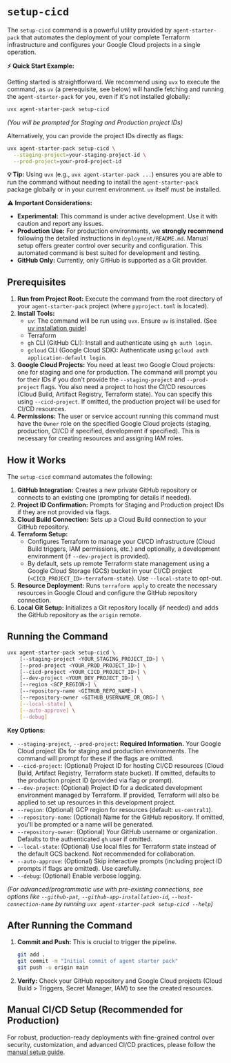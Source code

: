 # `setup-cicd`

The `setup-cicd` command is a powerful utility provided by `agent-starter-pack` that automates the deployment of your complete Terraform infrastructure and configures your Google Cloud projects in a single operation.

**⚡️ Quick Start Example:**

Getting started is straightforward. We recommend using `uvx` to execute the command, as `uv` (a prerequisite, see below) will handle fetching and running the `agent-starter-pack` for you, even if it's not installed globally:

```bash
uvx agent-starter-pack setup-cicd
```
*(You will be prompted for Staging and Production project IDs)*

Alternatively, you can provide the project IDs directly as flags:

```bash
uvx agent-starter-pack setup-cicd \
  --staging-project=your-staging-project-id \
  --prod-project=your-prod-project-id
```

**💡 Tip:** Using `uvx` (e.g., `uvx agent-starter-pack ...`) ensures you are able to run the command without needing to install the `agent-starter-pack` package globally or in your current environment. `uv` itself must be installed.

**⚠️ Important Considerations:**

*   **Experimental:** This command is under active development. Use it with caution and report any issues.
*   **Production Use:** For production environments, we **strongly recommend** following the detailed instructions in `deployment/README.md`. Manual setup offers greater control over security and configuration. This automated command is best suited for development and testing.
*   **GitHub Only:** Currently, only GitHub is supported as a Git provider.

## Prerequisites

1.  **Run from Project Root:** Execute the command from the root directory of your `agent-starter-pack` project (where `pyproject.toml` is located).
2.  **Install Tools:**
    *   `uv`: The command will be run using `uvx`. Ensure `uv` is installed. (See [uv installation guide](https://github.com/astral-sh/uv#installation))
    *   Terraform
    *   `gh` CLI (GitHub CLI): Install and authenticate using `gh auth login`.
    *   `gcloud` CLI (Google Cloud SDK): Authenticate using `gcloud auth application-default login`.
3.  **Google Cloud Projects:** You need at least two Google Cloud projects: one for staging and one for production. The command will prompt you for their IDs if you don't provide the `--staging-project` and `--prod-project` flags. You also need a project to host the CI/CD resources (Cloud Build, Artifact Registry, Terraform state). You can specify this using `--cicd-project`. If omitted, the production project will be used for CI/CD resources.
4.  **Permissions:** The user or service account running this command must have the `Owner` role on the specified Google Cloud projects (staging, production, CI/CD if specified, development if specified). This is necessary for creating resources and assigning IAM roles.

## How it Works

The `setup-cicd` command automates the following:

1.  **GitHub Integration:** Creates a new private GitHub repository or connects to an existing one (prompting for details if needed).
2.  **Project ID Confirmation:** Prompts for Staging and Production project IDs if they are not provided via flags.
3.  **Cloud Build Connection:** Sets up a Cloud Build connection to your GitHub repository.
4.  **Terraform Setup:**
    *   Configures Terraform to manage your CI/CD infrastructure (Cloud Build triggers, IAM permissions, etc.) and optionally, a development environment (if `--dev-project` is provided).
    *   By default, sets up remote Terraform state management using a Google Cloud Storage (GCS) bucket in your CI/CD project (`<CICD_PROJECT_ID>-terraform-state`). Use `--local-state` to opt-out.
5.  **Resource Deployment:** Runs `terraform apply` to create the necessary resources in Google Cloud and configure the GitHub repository connection.
6.  **Local Git Setup:** Initializes a Git repository locally (if needed) and adds the GitHub repository as the `origin` remote.

## Running the Command

```bash
uvx agent-starter-pack setup-cicd \
    [--staging-project <YOUR_STAGING_PROJECT_ID>] \
    [--prod-project <YOUR_PROD_PROJECT_ID>] \
    [--cicd-project <YOUR_CICD_PROJECT_ID>] \
    [--dev-project <YOUR_DEV_PROJECT_ID>] \
    [--region <GCP_REGION>] \
    [--repository-name <GITHUB_REPO_NAME>] \
    [--repository-owner <GITHUB_USERNAME_OR_ORG>] \
    [--local-state] \
    [--auto-approve] \
    [--debug]
```

**Key Options:**

*   `--staging-project`, `--prod-project`: **Required Information.** Your Google Cloud project IDs for staging and production environments. The command will prompt for these if the flags are omitted.
*   `--cicd-project`: (Optional) Project ID for hosting CI/CD resources (Cloud Build, Artifact Registry, Terraform state bucket). If omitted, defaults to the production project ID (provided via flag or prompt).
*   `--dev-project`: (Optional) Project ID for a dedicated development environment managed by Terraform. If provided, Terraform will also be applied to set up resources in this development project.
*   `--region`: (Optional) GCP region for resources (default: `us-central1`).
*   `--repository-name`: (Optional) Name for the GitHub repository. If omitted, you'll be prompted or a name will be generated.
*   `--repository-owner`: (Optional) Your GitHub username or organization. Defaults to the authenticated `gh` user if omitted.
*   `--local-state`: (Optional) Use local files for Terraform state instead of the default GCS backend. Not recommended for collaboration.
*   `--auto-approve`: (Optional) Skip interactive prompts (including project ID prompts if flags are omitted). Use carefully.
*   `--debug`: (Optional) Enable verbose logging.

*(For advanced/programmatic use with pre-existing connections, see options like `--github-pat`, `--github-app-installation-id`, `--host-connection-name` by running `uvx agent-starter-pack setup-cicd --help`)*

## After Running the Command

1.  **Commit and Push:** This is crucial to trigger the pipeline.
    ```bash
    git add .
    git commit -m "Initial commit of agent starter pack"
    git push -u origin main
    ```
2.  **Verify:** Check your GitHub repository and Google Cloud projects (Cloud Build > Triggers, Secret Manager, IAM) to see the created resources.

## Manual CI/CD Setup (Recommended for Production)

For robust, production-ready deployments with fine-grained control over security, customization, and advanced CI/CD practices, please follow the [manual setup guide](../guide/deployment.md).
